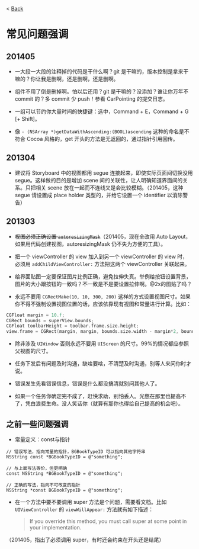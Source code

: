 < [Back](README.md)

常见问题强调
========

201405
-----
* 一大段一大段的注释掉的代码是干什么啊？git 是干嘛的，版本控制是拿来干嘛的？你让我是删啊，还是删啊，还是删啊。

* 组件不用了倒是删掉啊。怕以后还用？git 是干嘛的？没添加？谁让你万年不  commit 的？多 commit 少 push！参看 CarPointing 的提交日志。

* 一组可以节约你大量时间的快捷键：选中，Command + E，Command + G [+ Shift]。

* 像 `- (NSArray *)getDataWithAscending:(BOOL)ascending` 这种的命名是不符合 Cocoa 风格的，get 开头的方法是无返回的，通过指针引用回传。


201304
-----
* 建议将 Storyboard 中的视图都用 segue 连接起来，即使实际页面间切换没用 segue。这样做的目的是增加 scene 间的关联性，让人明确知道界面间的关系。只把相关 scene 放在一起而不连线又是会比较模糊。（201405，这种 segue 请设置成 place holder 类型的，并给它设置一个 identifier 以消除警告）

201303
-----
* <s>视图必须正确设置 `autoresizingMask`</s>（201405，现在全改用 Auto Layout，如果用代码创建视图，autoresizingMask 仍不失为方便的工具）。

* 把一个 viewController 的 view 加入到另一个 viewController 的 view 时，必须用 `addChildViewController:` 方法把这两个 viewController 关联起来。

* 给界面贴图一定要保证图片比例正确，避免拉伸失真。举例给按钮设置背景，图片的大小跟按钮的一致吗？不一致是不是要设置拉伸啊。@2x的图贴了吗？

* 永远不要用 `CGRectMake(10, 10, 300, 200)` 这样的方式设置视图尺寸。如果你不得不强制设置视图位置的话，应该依靠现有视图和常量进行计算。比如：

```Objective-C
CGFloat margin = 10.f;
CGRect bounds = superView.bounds;
CGFloat toolbarHeight = toolbar.frame.size.height;
view.frame = CGRect(margin, margin, bounds.size.width - margin*2, bounds.size.height - margin*2 - toolbarHeight);
```

* 除非涉及 `UIWindow` 否则永远不要用 `UIScreen` 的尺寸。99%的情况都应参照父视图的尺寸。

* 任务下发后有问题及时沟通，缺啥要啥，不清楚及时沟通，别等人来问你时才说。

* 错误发生先看错误信息，错误是什么都没搞清就别问其他人了。

* 如果一个任务你确定完不成了，赶快求助，别怕丢人。光憋在那里也提高不了，凭白浪费生命。没人笑话你（就算有那你也得给自己提高的机会吧）。

之前一些问题强调
----
* 常量定义：const与指针

```
// 错误写法，指向常量的指针，BGBookTypeID 可以指向其他字符串
NSString const *BGBookTypeID = @"something";

// 与上面写法等价，但更明确
const NSString *BGBookTypeID = @"something";

// 正确的写法，指向不可改变的指针
NSString *const BGBookTypeID = @"something";

```

* 在一个方法中要不要调用 super 方法是个问题，需要看文档。比如 `UIViewController` 的 `viewWillAppear:` 方法就有如下描述：

  > If you override this method, you must call super at some point in your implementation.

（201405，指出了必须调用 super，有时还会约束在开头还是结尾）